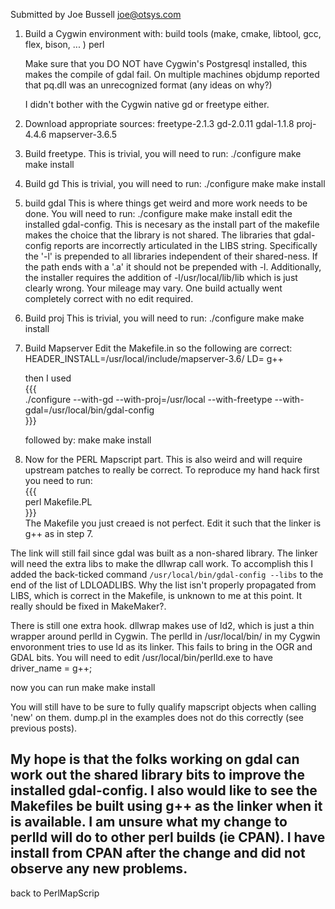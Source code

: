 Submitted by Joe Bussell <joe@otsys.com>                                                                                                                                                                                                                                                                                                                                                                                                                                                                                                                                                                                                                                                                            
                                                                                                                                                                                                                                                                                                                                                                                                                                                                                                                                                                                                                                                                                                                    
1) Build a Cygwin environment with: build tools (make, cmake, libtool, gcc, flex, bison, ... ) perl                                                                                                                                                                                                                                                                                                                                                                                                                                                                                                                                                                                                                 
                                                                                                                                                                                                                                                                                                                                                                                                                                                                                                                                                                                                                                                                                                                    
   Make sure that you DO NOT have Cygwin's Postgresql installed, this makes the compile of gdal fail. On multiple machines objdump reported that pq.dll was an unrecognized format (any ideas on why?)                                                                                                                                                                                                                                                                                                                                                                                                                                                                                                              
                                                                                                                                                                                                                                                                                                                                                                                                                                                                                                                                                                                                                                                                                                                    
   I didn't bother with the Cygwin native gd or freetype either.                                                                                                                                                                                                                                                                                                                                                                                                                                                                                                                                                                                                                                                    
                                                                                                                                                                                                                                                                                                                                                                                                                                                                                                                                                                                                                                                                                                                    
2) Download appropriate sources: freetype-2.1.3 gd-2.0.11 gdal-1.1.8 proj-4.4.6 mapserver-3.6.5                                                                                                                                                                                                                                                                                                                                                                                                                                                                                                                                                                                                                     
                                                                                                                                                                                                                                                                                                                                                                                                                                                                                                                                                                                                                                                                                                                    
3) Build freetype. This is trivial, you will need to run: ./configure make make install                                                                                                                                                                                                                                                                                                                                                                                                                                                                                                                                                                                                                             
                                                                                                                                                                                                                                                                                                                                                                                                                                                                                                                                                                                                                                                                                                                    
4) Build gd This is trivial, you will need to run: ./configure make make install                                                                                                                                                                                                                                                                                                                                                                                                                                                                                                                                                                                                                                    
                                                                                                                                                                                                                                                                                                                                                                                                                                                                                                                                                                                                                                                                                                                    
5) build gdal This is where things get weird and more work needs to be done. You will need to run: ./configure make make install edit the installed gdal-config. This is necesary as the install part of the makefile makes the choice that the library is not shared. The libraries that gdal-config reports are incorrectly articulated in the LIBS string. Specifically the '-l' is prepended to all libraries independent of their shared-ness. If the path ends with a '.a' it should not be prepended with -l. Additionally, the installer requires the addition of -l/usr/local/lib/lib which is just clearly wrong. Your mileage may vary. One build actually went completely correct with no edit required.
                                                                                                                                                                                                                                                                                                                                                                                                                                                                                                                                                                                                                                                                                                                    
6) Build proj This is trivial, you will need to run: ./configure make make install                                                                                                                                                                                                                                                                                                                                                                                                                                                                                                                                                                                                                                  
                                                                                                                                                                                                                                                                                                                                                                                                                                                                                                                                                                                                                                                                                                                    
7) Build Mapserver Edit the Makefile.in so the following are correct: HEADER_INSTALL=/usr/local/include/mapserver-3.6/ LD= g++                                                                                                                                                                                                                                                                                                                                                                                                                                                                                                                                                                                      
                                                                                                                                                                                                                                                                                                                                                                                                                                                                                                                                                                                                                                                                                                                    
   then I used                                                                                                                                                                                                                                                                                                                                                                                                                                                                                                                                                                                                                                                                                                      
   {{{                                                                                                                                                                                                                                                                                                                                                                                                                                                                                                                                                                                                                                                                                                              
   ./configure --with-gd --with-proj=/usr/local --with-freetype --with-gdal=/usr/local/bin/gdal-config                                                                                                                                                                                                                                                                                                                                                                                                                                                                                                                                                                                                              
   }}}                                                                                                                                                                                                                                                                                                                                                                                                                                                                                                                                                                                                                                                                                                              
                                                                                                                                                                                                                                                                                                                                                                                                                                                                                                                                                                                                                                                                                                                    
   followed by: make make install                                                                                                                                                                                                                                                                                                                                                                                                                                                                                                                                                                                                                                                                                   
                                                                                                                                                                                                                                                                                                                                                                                                                                                                                                                                                                                                                                                                                                                    
8) Now for the PERL Mapscript part. This is also weird and will require upstream patches to really be correct. To reproduce my hand hack first you need to run:                                                                                                                                                                                                                                                                                                                                                                                                                                                                                                                                                     
   {{{                                                                                                                                                                                                                                                                                                                                                                                                                                                                                                                                                                                                                                                                                                              
   perl Makefile.PL                                                                                                                                                                                                                                                                                                                                                                                                                                                                                                                                                                                                                                                                                                 
   }}}                                                                                                                                                                                                                                                                                                                                                                                                                                                                                                                                                                                                                                                                                                              
The Makefile you just creaed is not perfect. Edit it such that the linker is g++ as in step 7.                                                                                                                                                                                                                                                                                                                                                                                                                                                                                                                                                                                                                      
                                                                                                                                                                                                                                                                                                                                                                                                                                                                                                                                                                                                                                                                                                                    
The link will still fail since gdal was built as a non-shared library. The linker will need the extra libs to make the dllwrap call work. To accomplish this I added the back-ticked command `/usr/local/bin/gdal-config --libs` to the end of the list of LDLOADLIBS. Why the list isn't properly propagated from LIBS, which is correct in the Makefile, is unknown to me at this point. It really should be fixed in MakeMaker?.                                                                                                                                                                                                                                                                                 
                                                                                                                                                                                                                                                                                                                                                                                                                                                                                                                                                                                                                                                                                                                    
There is still one extra hook. dllwrap makes use of ld2, which is just a thin wrapper around perlld in Cygwin. The perlld in /usr/local/bin/ in my Cygwin envoronment tries to use ld as its linker. This fails to bring in the OGR and GDAL bits. You will need to edit /usr/local/bin/perlld.exe to have driver_name = g++;                                                                                                                                                                                                                                                                                                                                                                                       
                                                                                                                                                                                                                                                                                                                                                                                                                                                                                                                                                                                                                                                                                                                    
now you can run make make install                                                                                                                                                                                                                                                                                                                                                                                                                                                                                                                                                                                                                                                                                   
                                                                                                                                                                                                                                                                                                                                                                                                                                                                                                                                                                                                                                                                                                                    
You will still have to be sure to fully qualify mapscript objects when calling 'new' on them. dump.pl in the examples does not do this correctly (see previous posts).                                                                                                                                                                                                                                                                                                                                                                                                                                                                                                                                              
                                                                                                                                                                                                                                                                                                                                                                                                                                                                                                                                                                                                                                                                                                                    
My hope is that the folks working on gdal can work out the shared library bits to improve the installed gdal-config. I also would like to see the Makefiles be built using g++ as the linker when it is available. I am unsure what my change to perlld will do to other perl builds (ie CPAN). I have install from CPAN after the change and did not observe any new problems.                                                                                                                                                                                                                                                                                                                                     
----                                                                                                                                                                                                                                                                                                                                                                                                                                                                                                                                                                                                                                                                                                                
back to PerlMapScrip
